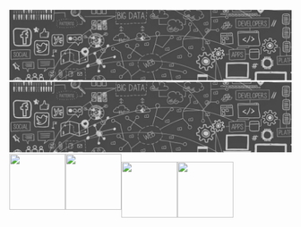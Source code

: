 ![title](https://github.com/roslovets/roslovets/raw/master/src/title.jpg)
![title](https://github.com/roslovets/roslovets/raw/master/src/title.jpg)
<img align="left" width="100" height="100" src="http://www.fillmurray.com/100/100">
<img align="left" width="100" height="100" src="http://www.fillmurray.com/100/100">

<img align="left" width="100" height="100" src="http://www.fillmurray.com/100/100"><img align="left" width="100" height="100" src="http://www.fillmurray.com/100/100">